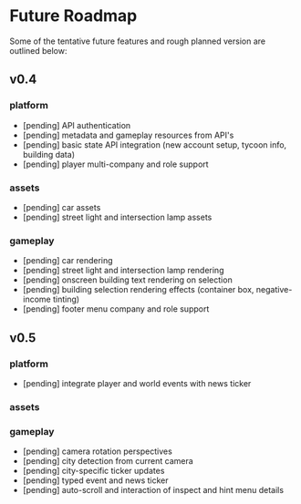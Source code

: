 
# Future Roadmap
Some of the tentative future features and rough planned version are outlined below:

## v0.4
### platform
* [pending] API authentication
* [pending] metadata and gameplay resources from API's
* [pending] basic state API integration (new account setup, tycoon info, building data)
* [pending] player multi-company and role support

### assets
* [pending] car assets
* [pending] street light and intersection lamp assets

### gameplay
* [pending] car rendering
* [pending] street light and intersection lamp rendering
* [pending] onscreen building text rendering on selection
* [pending] building selection rendering effects (container box, negative-income tinting)
* [pending] footer menu company and role support

## v0.5
### platform
* [pending] integrate player and world events with news ticker

### assets

### gameplay
* [pending] camera rotation perspectives
* [pending] city detection from current camera
* [pending] city-specific ticker updates
* [pending] typed event and news ticker
* [pending] auto-scroll and interaction of inspect and hint menu details
